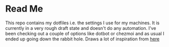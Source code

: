 # Read Me

This repo contains my dotfiles i.e. the settings I use for my machines.
It is currently in a very rough draft state and doesn't do any automation. I've been checking out a couple of options like dotbot or chezmoi and as usual I ended up going down the rabbit hole.
Draws a lot of inspiration from [here](https://dotfiles.github.io/utilities/)

